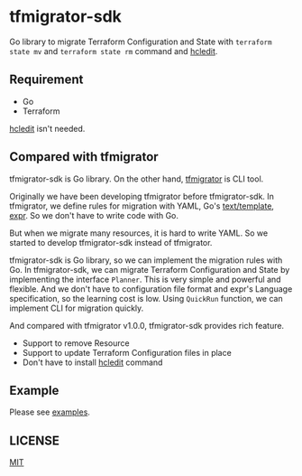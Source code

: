 # tfmigrator-sdk

Go library to migrate Terraform Configuration and State with `terraform state mv` and `terraform state rm` command and [hcledit](https://github.com/minamijoyo/hcledit).

## Requirement

* Go
* Terraform

[hcledit](https://github.com/minamijoyo/hcledit) isn't needed.

## Compared with tfmigrator

tfmigrator-sdk is Go library. On the other hand, [tfmigrator](https://github.com/suzuki-shunsuke/tfmigrator) is CLI tool.

Originally we have been developing tfmigrator before tfmigrator-sdk.
In tfmigrator, we define rules for migration with YAML, Go's [text/template](https://golang.org/pkg/text/template/), [expr](https://github.com/antonmedv/expr).
So we don't have to write code with Go.

But when we migrate many resources, it is hard to write YAML.
So we started to develop tfmigrator-sdk instead of tfmigrator.

tfmigrator-sdk is Go library, so we can implement the migration rules with Go.
In tfmigrator-sdk, we can migrate Terraform Configuration and State by implementing the interface `Planner`.
This is very simple and powerful and flexible.
And we don't have to configuration file format and expr's Language specification, so the learning cost is low.
Using `QuickRun` function, we can implement CLI for migration quickly.

And compared with tfmigrator v1.0.0, tfmigrator-sdk provides rich feature.

* Support to remove Resource
* Support to update Terraform Configuration files in place
* Don't have to install [hcledit](https://github.com/minamijoyo/hcledit) command

## Example

Please see [examples](examples).

## LICENSE

[MIT](LICENSE)
